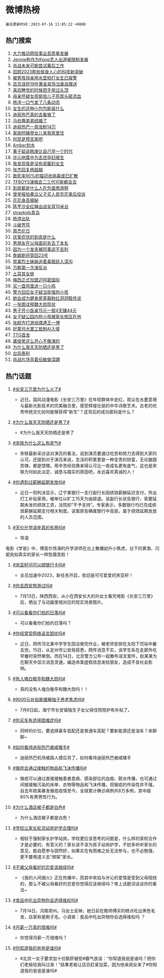 # 微博热榜

`最后更新时间：2023-07-16 11:05:22 +0800`

## 热门搜索

1. [大力推动网信事业高质量发展](https://m.weibo.cn/search?containerid=100103type%3D1%26t%3D10%26q%3D%23%E5%A4%A7%E5%8A%9B%E6%8E%A8%E5%8A%A8%E7%BD%91%E4%BF%A1%E4%BA%8B%E4%B8%9A%E9%AB%98%E8%B4%A8%E9%87%8F%E5%8F%91%E5%B1%95%23&stream_entry_id=51&isnewpage=1&extparam=seat%3D1%26stream_entry_id%3D51%26pos%3D0%26c_type%3D51%26dgr%3D0%26filter_type%3Drealtimehot%26cate%3D10103%26display_time%3D1689476720%26pre_seqid%3D1689476720965027160111&luicode=10000011&lfid=106003type%253D25%2526t%253D3%2526disable_hot%253D1%2526filter_type%253Drealtimehot)
1. [Jennie称作为Kpop艺人出道被限制发展](https://m.weibo.cn/search?containerid=100103type%3D1%26t%3D10%26q%3D%23Jennie%E7%A7%B0%E4%BD%9C%E4%B8%BAKpop%E8%89%BA%E4%BA%BA%E5%87%BA%E9%81%93%E8%A2%AB%E9%99%90%E5%88%B6%E5%8F%91%E5%B1%95%23&stream_entry_id=31&isnewpage=1&extparam=seat%3D1%26stream_entry_id%3D31%26flag%3D1%26c_type%3D31%26filter_type%3Drealtimehot%26cate%3D5001%26band_rank%3D1%26pos%3D0%26q%3D%2523Jennie%25E7%25A7%25B0%25E4%25BD%259C%25E4%25B8%25BAKpop%25E8%2589%25BA%25E4%25BA%25BA%25E5%2587%25BA%25E9%2581%2593%25E8%25A2%25AB%25E9%2599%2590%25E5%2588%25B6%25E5%258F%2591%25E5%25B1%2595%2523%26dgr%3D0%26realpos%3D1%26lcate%3D5001%26display_time%3D1689476720%26pre_seqid%3D1689476720965027160111&luicode=10000011&lfid=106003type%253D25%2526t%253D3%2526disable_hot%253D1%2526filter_type%253Drealtimehot)
1. [肖战未来可能尝试幕后工作](https://m.weibo.cn/search?containerid=100103type%3D1%26t%3D10%26q%3D%23%E8%82%96%E6%88%98%E6%9C%AA%E6%9D%A5%E5%8F%AF%E8%83%BD%E5%B0%9D%E8%AF%95%E5%B9%95%E5%90%8E%E5%B7%A5%E4%BD%9C%23&stream_entry_id=31&isnewpage=1&extparam=seat%3D1%26stream_entry_id%3D31%26flag%3D1%26c_type%3D31%26filter_type%3Drealtimehot%26cate%3D5001%26band_rank%3D2%26pos%3D1%26q%3D%2523%25E8%2582%2596%25E6%2588%2598%25E6%259C%25AA%25E6%259D%25A5%25E5%258F%25AF%25E8%2583%25BD%25E5%25B0%259D%25E8%25AF%2595%25E5%25B9%2595%25E5%2590%258E%25E5%25B7%25A5%25E4%25BD%259C%2523%26dgr%3D0%26realpos%3D2%26lcate%3D5001%26display_time%3D1689476720%26pre_seqid%3D1689476720965027160111&luicode=10000011&lfid=106003type%253D25%2526t%253D3%2526disable_hot%253D1%2526filter_type%253Drealtimehot)
1. [回顾2023那些振奋人心的科技新突破](https://m.weibo.cn/search?containerid=100103type%3D1%26t%3D10%26q%3D%23%E5%9B%9E%E9%A1%BE2023%E9%82%A3%E4%BA%9B%E6%8C%AF%E5%A5%8B%E4%BA%BA%E5%BF%83%E7%9A%84%E7%A7%91%E6%8A%80%E6%96%B0%E7%AA%81%E7%A0%B4%23&stream_entry_id=31&isnewpage=1&extparam=seat%3D1%26stream_entry_id%3D31%26flag%3D0%26c_type%3D31%26filter_type%3Drealtimehot%26cate%3D5001%26band_rank%3D3%26pos%3D2%26q%3D%2523%25E5%259B%259E%25E9%25A1%25BE2023%25E9%2582%25A3%25E4%25BA%259B%25E6%258C%25AF%25E5%25A5%258B%25E4%25BA%25BA%25E5%25BF%2583%25E7%259A%2584%25E7%25A7%2591%25E6%258A%2580%25E6%2596%25B0%25E7%25AA%2581%25E7%25A0%25B4%2523%26dgr%3D0%26realpos%3D3%26lcate%3D5001%26display_time%3D1689476720%26pre_seqid%3D1689476720965027160111&luicode=10000011&lfid=106003type%253D25%2526t%253D3%2526disable_hot%253D1%2526filter_type%253Drealtimehot)
1. [被男孩母亲用水壶拍打女生已报警](https://m.weibo.cn/search?containerid=100103type%3D1%26t%3D10%26q%3D%23%E8%A2%AB%E7%94%B7%E5%AD%A9%E6%AF%8D%E4%BA%B2%E7%94%A8%E6%B0%B4%E5%A3%B6%E6%8B%8D%E6%89%93%E5%A5%B3%E7%94%9F%E5%B7%B2%E6%8A%A5%E8%AD%A6%23&stream_entry_id=31&isnewpage=1&extparam=seat%3D1%26stream_entry_id%3D31%26flag%3D1%26c_type%3D31%26filter_type%3Drealtimehot%26cate%3D5001%26band_rank%3D4%26pos%3D3%26q%3D%2523%25E8%25A2%25AB%25E7%2594%25B7%25E5%25AD%25A9%25E6%25AF%258D%25E4%25BA%25B2%25E7%2594%25A8%25E6%25B0%25B4%25E5%25A3%25B6%25E6%258B%258D%25E6%2589%2593%25E5%25A5%25B3%25E7%2594%259F%25E5%25B7%25B2%25E6%258A%25A5%25E8%25AD%25A6%2523%26dgr%3D0%26realpos%3D4%26lcate%3D5001%26display_time%3D1689476720%26pre_seqid%3D1689476720965027160111&luicode=10000011&lfid=106003type%253D25%2526t%253D3%2526disable_hot%253D1%2526filter_type%253Drealtimehot)
1. [店员误将19件黄金耳饰当废品赠送](https://m.weibo.cn/search?containerid=100103type%3D1%26t%3D10%26q%3D%23%E5%BA%97%E5%91%98%E8%AF%AF%E5%B0%8619%E4%BB%B6%E9%BB%84%E9%87%91%E8%80%B3%E9%A5%B0%E5%BD%93%E5%BA%9F%E5%93%81%E8%B5%A0%E9%80%81%23&stream_entry_id=31&isnewpage=1&extparam=seat%3D1%26stream_entry_id%3D31%26flag%3D32768%26c_type%3D31%26filter_type%3Drealtimehot%26cate%3D5001%26band_rank%3D5%26pos%3D4%26q%3D%2523%25E5%25BA%2597%25E5%2591%2598%25E8%25AF%25AF%25E5%25B0%258619%25E4%25BB%25B6%25E9%25BB%2584%25E9%2587%2591%25E8%2580%25B3%25E9%25A5%25B0%25E5%25BD%2593%25E5%25BA%259F%25E5%2593%2581%25E8%25B5%25A0%25E9%2580%2581%2523%26dgr%3D0%26realpos%3D5%26lcate%3D5001%26display_time%3D1689476720%26pre_seqid%3D1689476720965027160111&luicode=10000011&lfid=106003type%253D25%2526t%253D3%2526disable_hot%253D1%2526filter_type%253Drealtimehot)
1. [喜欢睡觉的时候把手举过头顶](https://m.weibo.cn/search?containerid=100103type%3D1%26t%3D10%26q%3D%23%E5%96%9C%E6%AC%A2%E7%9D%A1%E8%A7%89%E7%9A%84%E6%97%B6%E5%80%99%E6%8A%8A%E6%89%8B%E4%B8%BE%E8%BF%87%E5%A4%B4%E9%A1%B6%23&stream_entry_id=31&isnewpage=1&extparam=seat%3D1%26stream_entry_id%3D31%26flag%3D2%26c_type%3D31%26filter_type%3Drealtimehot%26cate%3D5001%26band_rank%3D6%26pos%3D5%26q%3D%2523%25E5%2596%259C%25E6%25AC%25A2%25E7%259D%25A1%25E8%25A7%2589%25E7%259A%2584%25E6%2597%25B6%25E5%2580%2599%25E6%258A%258A%25E6%2589%258B%25E4%25B8%25BE%25E8%25BF%2587%25E5%25A4%25B4%25E9%25A1%25B6%2523%26dgr%3D0%26realpos%3D6%26lcate%3D5001%26display_time%3D1689476720%26pre_seqid%3D1689476720965027160111&luicode=10000011&lfid=106003type%253D25%2526t%253D3%2526disable_hot%253D1%2526filter_type%253Drealtimehot)
1. [母亲怀疑女孩偷拍儿子将其头砸流血](https://m.weibo.cn/search?containerid=100103type%3D1%26t%3D10%26q%3D%23%E6%AF%8D%E4%BA%B2%E6%80%80%E7%96%91%E5%A5%B3%E5%AD%A9%E5%81%B7%E6%8B%8D%E5%84%BF%E5%AD%90%E5%B0%86%E5%85%B6%E5%A4%B4%E7%A0%B8%E6%B5%81%E8%A1%80%23&stream_entry_id=31&isnewpage=1&extparam=seat%3D1%26stream_entry_id%3D31%26flag%3D1%26c_type%3D31%26filter_type%3Drealtimehot%26cate%3D5001%26band_rank%3D7%26pos%3D6%26q%3D%2523%25E6%25AF%258D%25E4%25BA%25B2%25E6%2580%2580%25E7%2596%2591%25E5%25A5%25B3%25E5%25AD%25A9%25E5%2581%25B7%25E6%258B%258D%25E5%2584%25BF%25E5%25AD%2590%25E5%25B0%2586%25E5%2585%25B6%25E5%25A4%25B4%25E7%25A0%25B8%25E6%25B5%2581%25E8%25A1%2580%2523%26dgr%3D0%26realpos%3D7%26lcate%3D5001%26display_time%3D1689476720%26pre_seqid%3D1689476720965027160111&luicode=10000011&lfid=106003type%253D25%2526t%253D3%2526disable_hot%253D1%2526filter_type%253Drealtimehot)
1. [杨洋一口气发了八条动态](https://m.weibo.cn/search?containerid=100103type%3D1%26t%3D10%26q%3D%23%E6%9D%A8%E6%B4%8B%E4%B8%80%E5%8F%A3%E6%B0%94%E5%8F%91%E4%BA%86%E5%85%AB%E6%9D%A1%E5%8A%A8%E6%80%81%23&stream_entry_id=31&isnewpage=1&extparam=seat%3D1%26stream_entry_id%3D31%26flag%3D0%26c_type%3D31%26filter_type%3Drealtimehot%26cate%3D5001%26band_rank%3D8%26pos%3D7%26q%3D%2523%25E6%259D%25A8%25E6%25B4%258B%25E4%25B8%2580%25E5%258F%25A3%25E6%25B0%2594%25E5%258F%2591%25E4%25BA%2586%25E5%2585%25AB%25E6%259D%25A1%25E5%258A%25A8%25E6%2580%2581%2523%26dgr%3D0%26realpos%3D8%26lcate%3D5001%26display_time%3D1689476720%26pre_seqid%3D1689476720965027160111&luicode=10000011&lfid=106003type%253D25%2526t%253D3%2526disable_hot%253D1%2526filter_type%253Drealtimehot)
1. [女生的这种小包包能装什么](https://m.weibo.cn/search?containerid=100103type%3D1%26t%3D10%26q%3D%23%E5%A5%B3%E7%94%9F%E7%9A%84%E8%BF%99%E7%A7%8D%E5%B0%8F%E5%8C%85%E5%8C%85%E8%83%BD%E8%A3%85%E4%BB%80%E4%B9%88%23&stream_entry_id=31&isnewpage=1&extparam=seat%3D1%26stream_entry_id%3D31%26flag%3D0%26c_type%3D31%26filter_type%3Drealtimehot%26cate%3D5001%26band_rank%3D9%26pos%3D8%26q%3D%2523%25E5%25A5%25B3%25E7%2594%259F%25E7%259A%2584%25E8%25BF%2599%25E7%25A7%258D%25E5%25B0%258F%25E5%258C%2585%25E5%258C%2585%25E8%2583%25BD%25E8%25A3%2585%25E4%25BB%2580%25E4%25B9%2588%2523%26dgr%3D0%26realpos%3D9%26lcate%3D5001%26display_time%3D1689476720%26pre_seqid%3D1689476720965027160111&luicode=10000011&lfid=106003type%253D25%2526t%253D3%2526disable_hot%253D1%2526filter_type%253Drealtimehot)
1. [迪丽热巴真的去看猴了](https://m.weibo.cn/search?containerid=100103type%3D1%26t%3D10%26q%3D%23%E8%BF%AA%E4%B8%BD%E7%83%AD%E5%B7%B4%E7%9C%9F%E7%9A%84%E5%8E%BB%E7%9C%8B%E7%8C%B4%E4%BA%86%23&stream_entry_id=31&isnewpage=1&extparam=seat%3D1%26stream_entry_id%3D31%26flag%3D1%26c_type%3D31%26filter_type%3Drealtimehot%26cate%3D5001%26band_rank%3D10%26pos%3D9%26q%3D%2523%25E8%25BF%25AA%25E4%25B8%25BD%25E7%2583%25AD%25E5%25B7%25B4%25E7%259C%259F%25E7%259A%2584%25E5%258E%25BB%25E7%259C%258B%25E7%258C%25B4%25E4%25BA%2586%2523%26dgr%3D0%26realpos%3D10%26lcate%3D5001%26display_time%3D1689476720%26pre_seqid%3D1689476720965027160111&luicode=10000011&lfid=106003type%253D25%2526t%253D3%2526disable_hot%253D1%2526filter_type%253Drealtimehot)
1. [马伯骞弟弟结婚了](https://m.weibo.cn/search?containerid=100103type%3D1%26t%3D10%26q%3D%23%E9%A9%AC%E4%BC%AF%E9%AA%9E%E5%BC%9F%E5%BC%9F%E7%BB%93%E5%A9%9A%E4%BA%86%23&stream_entry_id=31&isnewpage=1&extparam=seat%3D1%26stream_entry_id%3D31%26flag%3D2%26c_type%3D31%26filter_type%3Drealtimehot%26cate%3D5001%26band_rank%3D11%26pos%3D10%26q%3D%2523%25E9%25A9%25AC%25E4%25BC%25AF%25E9%25AA%259E%25E5%25BC%259F%25E5%25BC%259F%25E7%25BB%2593%25E5%25A9%259A%25E4%25BA%2586%2523%26dgr%3D0%26realpos%3D11%26lcate%3D5001%26display_time%3D1689476720%26pre_seqid%3D1689476720965027160111&luicode=10000011&lfid=106003type%253D25%2526t%253D3%2526disable_hot%253D1%2526filter_type%253Drealtimehot)
1. [迪丽热巴一周涨粉14万](https://m.weibo.cn/search?containerid=100103type%3D1%26t%3D10%26q%3D%23%E8%BF%AA%E4%B8%BD%E7%83%AD%E5%B7%B4%E4%B8%80%E5%91%A8%E6%B6%A8%E7%B2%8914%E4%B8%87%23&stream_entry_id=31&isnewpage=1&extparam=seat%3D1%26stream_entry_id%3D31%26flag%3D1%26c_type%3D31%26filter_type%3Drealtimehot%26cate%3D5001%26band_rank%3D12%26pos%3D11%26q%3D%2523%25E8%25BF%25AA%25E4%25B8%25BD%25E7%2583%25AD%25E5%25B7%25B4%25E4%25B8%2580%25E5%2591%25A8%25E6%25B6%25A8%25E7%25B2%258914%25E4%25B8%2587%2523%26dgr%3D0%26realpos%3D12%26lcate%3D5001%26display_time%3D1689476720%26pre_seqid%3D1689476720965027160111&luicode=10000011&lfid=106003type%253D25%2526t%253D3%2526disable_hot%253D1%2526filter_type%253Drealtimehot)
1. [家政阿姨带女儿来我家里住](https://m.weibo.cn/search?containerid=100103type%3D1%26t%3D10%26q%3D%23%E5%AE%B6%E6%94%BF%E9%98%BF%E5%A7%A8%E5%B8%A6%E5%A5%B3%E5%84%BF%E6%9D%A5%E6%88%91%E5%AE%B6%E9%87%8C%E4%BD%8F%23&stream_entry_id=31&isnewpage=1&extparam=seat%3D1%26stream_entry_id%3D31%26flag%3D1%26c_type%3D31%26filter_type%3Drealtimehot%26cate%3D5001%26band_rank%3D13%26pos%3D12%26q%3D%2523%25E5%25AE%25B6%25E6%2594%25BF%25E9%2598%25BF%25E5%25A7%25A8%25E5%25B8%25A6%25E5%25A5%25B3%25E5%2584%25BF%25E6%259D%25A5%25E6%2588%2591%25E5%25AE%25B6%25E9%2587%258C%25E4%25BD%258F%2523%26dgr%3D0%26realpos%3D13%26lcate%3D5001%26display_time%3D1689476720%26pre_seqid%3D1689476720965027160111&luicode=10000011&lfid=106003type%253D25%2526t%253D3%2526disable_hot%253D1%2526filter_type%253Drealtimehot)
1. [何炅是预言家吧](https://m.weibo.cn/search?containerid=100103type%3D1%26t%3D10%26q%3D%23%E4%BD%95%E7%82%85%E6%98%AF%E9%A2%84%E8%A8%80%E5%AE%B6%E5%90%A7%23&stream_entry_id=31&isnewpage=1&extparam=seat%3D1%26stream_entry_id%3D31%26flag%3D2%26c_type%3D31%26filter_type%3Drealtimehot%26cate%3D5001%26band_rank%3D14%26pos%3D13%26q%3D%2523%25E4%25BD%2595%25E7%2582%2585%25E6%2598%25AF%25E9%25A2%2584%25E8%25A8%2580%25E5%25AE%25B6%25E5%2590%25A7%2523%26dgr%3D0%26realpos%3D14%26lcate%3D5001%26display_time%3D1689476720%26pre_seqid%3D1689476720965027160111&luicode=10000011&lfid=106003type%253D25%2526t%253D3%2526disable_hot%253D1%2526filter_type%253Drealtimehot)
1. [Amber划水](https://m.weibo.cn/search?containerid=100103type%3D1%26t%3D10%26q%3D%23Amber%E5%88%92%E6%B0%B4%23&stream_entry_id=31&isnewpage=1&extparam=seat%3D1%26stream_entry_id%3D31%26flag%3D2%26c_type%3D31%26filter_type%3Drealtimehot%26cate%3D5001%26band_rank%3D15%26pos%3D14%26q%3D%2523Amber%25E5%2588%2592%25E6%25B0%25B4%2523%26dgr%3D0%26realpos%3D15%26lcate%3D5001%26display_time%3D1689476720%26pre_seqid%3D1689476720965027160111&luicode=10000011&lfid=106003type%253D25%2526t%253D3%2526disable_hot%253D1%2526filter_type%253Drealtimehot)
1. [黄子韬说韩庚比自己早一个时代](https://m.weibo.cn/search?containerid=100103type%3D1%26t%3D10%26q%3D%23%E9%BB%84%E5%AD%90%E9%9F%AC%E8%AF%B4%E9%9F%A9%E5%BA%9A%E6%AF%94%E8%87%AA%E5%B7%B1%E6%97%A9%E4%B8%80%E4%B8%AA%E6%97%B6%E4%BB%A3%23&stream_entry_id=31&isnewpage=1&extparam=seat%3D1%26stream_entry_id%3D31%26flag%3D1%26c_type%3D31%26filter_type%3Drealtimehot%26cate%3D5001%26band_rank%3D16%26pos%3D15%26q%3D%2523%25E9%25BB%2584%25E5%25AD%2590%25E9%259F%25AC%25E8%25AF%25B4%25E9%259F%25A9%25E5%25BA%259A%25E6%25AF%2594%25E8%2587%25AA%25E5%25B7%25B1%25E6%2597%25A9%25E4%25B8%2580%25E4%25B8%25AA%25E6%2597%25B6%25E4%25BB%25A3%2523%26dgr%3D0%26realpos%3D16%26lcate%3D5001%26display_time%3D1689476720%26pre_seqid%3D1689476720965027160111&luicode=10000011&lfid=106003type%253D25%2526t%253D3%2526disable_hot%253D1%2526filter_type%253Drealtimehot)
1. [许沁地震中为去世孕妇接生](https://m.weibo.cn/search?containerid=100103type%3D1%26t%3D10%26q%3D%23%E8%AE%B8%E6%B2%81%E5%9C%B0%E9%9C%87%E4%B8%AD%E4%B8%BA%E5%8E%BB%E4%B8%96%E5%AD%95%E5%A6%87%E6%8E%A5%E7%94%9F%23&stream_entry_id=31&isnewpage=1&extparam=seat%3D1%26stream_entry_id%3D31%26flag%3D1%26c_type%3D31%26filter_type%3Drealtimehot%26cate%3D5001%26band_rank%3D17%26pos%3D16%26q%3D%2523%25E8%25AE%25B8%25E6%25B2%2581%25E5%259C%25B0%25E9%259C%2587%25E4%25B8%25AD%25E4%25B8%25BA%25E5%258E%25BB%25E4%25B8%2596%25E5%25AD%2595%25E5%25A6%2587%25E6%258E%25A5%25E7%2594%259F%2523%26dgr%3D0%26realpos%3D17%26lcate%3D5001%26display_time%3D1689476720%26pre_seqid%3D1689476720965027160111&luicode=10000011&lfid=106003type%253D25%2526t%253D3%2526disable_hot%253D1%2526filter_type%253Drealtimehot)
1. [我发现我是没有闺蜜的女生](https://m.weibo.cn/search?containerid=100103type%3D1%26t%3D10%26q%3D%23%E6%88%91%E5%8F%91%E7%8E%B0%E6%88%91%E6%98%AF%E6%B2%A1%E6%9C%89%E9%97%BA%E8%9C%9C%E7%9A%84%E5%A5%B3%E7%94%9F%23&stream_entry_id=31&isnewpage=1&extparam=seat%3D1%26stream_entry_id%3D31%26flag%3D1%26c_type%3D31%26filter_type%3Drealtimehot%26cate%3D5001%26band_rank%3D18%26pos%3D17%26q%3D%2523%25E6%2588%2591%25E5%258F%2591%25E7%258E%25B0%25E6%2588%2591%25E6%2598%25AF%25E6%25B2%25A1%25E6%259C%2589%25E9%2597%25BA%25E8%259C%259C%25E7%259A%2584%25E5%25A5%25B3%25E7%2594%259F%2523%26dgr%3D0%26realpos%3D18%26lcate%3D5001%26display_time%3D1689476720%26pre_seqid%3D1689476720965027160111&luicode=10000011&lfid=106003type%253D25%2526t%253D3%2526disable_hot%253D1%2526filter_type%253Drealtimehot)
1. [张杰回复杨超越](https://m.weibo.cn/search?containerid=100103type%3D1%26t%3D10%26q%3D%23%E5%BC%A0%E6%9D%B0%E5%9B%9E%E5%A4%8D%E6%9D%A8%E8%B6%85%E8%B6%8A%23&stream_entry_id=31&isnewpage=1&extparam=seat%3D1%26stream_entry_id%3D31%26flag%3D2%26c_type%3D31%26filter_type%3Drealtimehot%26cate%3D5001%26band_rank%3D19%26pos%3D18%26q%3D%2523%25E5%25BC%25A0%25E6%259D%25B0%25E5%259B%259E%25E5%25A4%258D%25E6%259D%25A8%25E8%25B6%2585%25E8%25B6%258A%2523%26dgr%3D0%26realpos%3D19%26lcate%3D5001%26display_time%3D1689476720%26pre_seqid%3D1689476720965027160111&luicode=10000011&lfid=106003type%253D25%2526t%253D3%2526disable_hot%253D1%2526filter_type%253Drealtimehot)
1. [致死率90%的猫冠状病毒或已扩散](https://m.weibo.cn/search?containerid=100103type%3D1%26t%3D10%26q%3D%23%E8%87%B4%E6%AD%BB%E7%8E%8790%25%E7%9A%84%E7%8C%AB%E5%86%A0%E7%8A%B6%E7%97%85%E6%AF%92%E6%88%96%E5%B7%B2%E6%89%A9%E6%95%A3%23&stream_entry_id=31&isnewpage=1&extparam=seat%3D1%26stream_entry_id%3D31%26flag%3D0%26c_type%3D31%26filter_type%3Drealtimehot%26cate%3D5001%26band_rank%3D20%26pos%3D19%26q%3D%2523%25E8%2587%25B4%25E6%25AD%25BB%25E7%258E%258790%2525%25E7%259A%2584%25E7%258C%25AB%25E5%2586%25A0%25E7%258A%25B6%25E7%2597%2585%25E6%25AF%2592%25E6%2588%2596%25E5%25B7%25B2%25E6%2589%25A9%25E6%2595%25A3%2523%26dgr%3D0%26realpos%3D20%26lcate%3D5001%26display_time%3D1689476720%26pre_seqid%3D1689476720965027160111&luicode=10000011&lfid=106003type%253D25%2526t%253D3%2526disable_hot%253D1%2526filter_type%253Drealtimehot)
1. [TFBOYS演唱会二三代可能都会去](https://m.weibo.cn/search?containerid=100103type%3D1%26t%3D10%26q%3D%23TFBOYS%E6%BC%94%E5%94%B1%E4%BC%9A%E4%BA%8C%E4%B8%89%E4%BB%A3%E5%8F%AF%E8%83%BD%E9%83%BD%E4%BC%9A%E5%8E%BB%23&stream_entry_id=31&isnewpage=1&extparam=seat%3D1%26stream_entry_id%3D31%26flag%3D1%26c_type%3D31%26filter_type%3Drealtimehot%26cate%3D5001%26band_rank%3D21%26pos%3D20%26q%3D%2523TFBOYS%25E6%25BC%2594%25E5%2594%25B1%25E4%25BC%259A%25E4%25BA%258C%25E4%25B8%2589%25E4%25BB%25A3%25E5%258F%25AF%25E8%2583%25BD%25E9%2583%25BD%25E4%25BC%259A%25E5%258E%25BB%2523%26dgr%3D0%26realpos%3D21%26lcate%3D5001%26display_time%3D1689476720%26pre_seqid%3D1689476720965027160111&luicode=10000011&lfid=106003type%253D25%2526t%253D3%2526disable_hot%253D1%2526filter_type%253Drealtimehot)
1. [到底都是什么人在外面旅游啊](https://m.weibo.cn/search?containerid=100103type%3D1%26t%3D10%26q%3D%23%E5%88%B0%E5%BA%95%E9%83%BD%E6%98%AF%E4%BB%80%E4%B9%88%E4%BA%BA%E5%9C%A8%E5%A4%96%E9%9D%A2%E6%97%85%E6%B8%B8%E5%95%8A%23&stream_entry_id=31&isnewpage=1&extparam=seat%3D1%26stream_entry_id%3D31%26flag%3D0%26c_type%3D31%26filter_type%3Drealtimehot%26cate%3D5001%26band_rank%3D22%26pos%3D21%26q%3D%2523%25E5%2588%25B0%25E5%25BA%2595%25E9%2583%25BD%25E6%2598%25AF%25E4%25BB%2580%25E4%25B9%2588%25E4%25BA%25BA%25E5%259C%25A8%25E5%25A4%2596%25E9%259D%25A2%25E6%2597%2585%25E6%25B8%25B8%25E5%2595%258A%2523%26dgr%3D0%26realpos%3D22%26lcate%3D5001%26display_time%3D1689476720%26pre_seqid%3D1689476720965027160111&luicode=10000011&lfid=106003type%253D25%2526t%253D3%2526disable_hot%253D1%2526filter_type%253Drealtimehot)
1. [曾举报拍黄瓜父子买人民币花束后投诉](https://m.weibo.cn/search?containerid=100103type%3D1%26t%3D10%26q%3D%23%E6%9B%BE%E4%B8%BE%E6%8A%A5%E6%8B%8D%E9%BB%84%E7%93%9C%E7%88%B6%E5%AD%90%E4%B9%B0%E4%BA%BA%E6%B0%91%E5%B8%81%E8%8A%B1%E6%9D%9F%E5%90%8E%E6%8A%95%E8%AF%89%23&stream_entry_id=31&isnewpage=1&extparam=seat%3D1%26stream_entry_id%3D31%26flag%3D0%26c_type%3D31%26filter_type%3Drealtimehot%26cate%3D5001%26band_rank%3D23%26pos%3D22%26q%3D%2523%25E6%259B%25BE%25E4%25B8%25BE%25E6%258A%25A5%25E6%258B%258D%25E9%25BB%2584%25E7%2593%259C%25E7%2588%25B6%25E5%25AD%2590%25E4%25B9%25B0%25E4%25BA%25BA%25E6%25B0%2591%25E5%25B8%2581%25E8%258A%25B1%25E6%259D%259F%25E5%2590%258E%25E6%258A%2595%25E8%25AF%2589%2523%26dgr%3D0%26realpos%3D23%26lcate%3D5001%26display_time%3D1689476720%26pre_seqid%3D1689476720965027160111&luicode=10000011&lfid=106003type%253D25%2526t%253D3%2526disable_hot%253D1%2526filter_type%253Drealtimehot)
1. [花花身高揭秘](https://m.weibo.cn/search?containerid=100103type%3D1%26t%3D10%26q%3D%23%E8%8A%B1%E8%8A%B1%E8%BA%AB%E9%AB%98%E6%8F%AD%E7%A7%98%23&stream_entry_id=31&isnewpage=1&extparam=seat%3D1%26stream_entry_id%3D31%26flag%3D32768%26c_type%3D31%26filter_type%3Drealtimehot%26cate%3D5001%26band_rank%3D24%26pos%3D23%26q%3D%2523%25E8%258A%25B1%25E8%258A%25B1%25E8%25BA%25AB%25E9%25AB%2598%25E6%258F%25AD%25E7%25A7%2598%2523%26dgr%3D0%26realpos%3D24%26lcate%3D5001%26display_time%3D1689476720%26pre_seqid%3D1689476720965027160111&luicode=10000011&lfid=106003type%253D25%2526t%253D3%2526disable_hot%253D1%2526filter_type%253Drealtimehot)
1. [陈芋汐全红婵出战女双10米台](https://m.weibo.cn/search?containerid=100103type%3D1%26t%3D10%26q%3D%23%E9%99%88%E8%8A%8B%E6%B1%90%E5%85%A8%E7%BA%A2%E5%A9%B5%E5%87%BA%E6%88%98%E5%A5%B3%E5%8F%8C10%E7%B1%B3%E5%8F%B0%23&stream_entry_id=31&isnewpage=1&extparam=seat%3D1%26stream_entry_id%3D31%26flag%3D1%26c_type%3D31%26filter_type%3Drealtimehot%26cate%3D5001%26band_rank%3D25%26pos%3D24%26q%3D%2523%25E9%2599%2588%25E8%258A%258B%25E6%25B1%2590%25E5%2585%25A8%25E7%25BA%25A2%25E5%25A9%25B5%25E5%2587%25BA%25E6%2588%2598%25E5%25A5%25B3%25E5%258F%258C10%25E7%25B1%25B3%25E5%258F%25B0%2523%26dgr%3D0%26realpos%3D25%26lcate%3D5001%26display_time%3D1689476720%26pre_seqid%3D1689476720965027160111&luicode=10000011&lfid=106003type%253D25%2526t%253D3%2526disable_hot%253D1%2526filter_type%253Drealtimehot)
1. [straykids青岛](https://m.weibo.cn/search?containerid=100103type%3D1%26t%3D10%26q%3Dstraykids%E9%9D%92%E5%B2%9B&stream_entry_id=31&isnewpage=1&extparam=seat%3D1%26stream_entry_id%3D31%26flag%3D1%26c_type%3D31%26filter_type%3Drealtimehot%26cate%3D5001%26band_rank%3D26%26pos%3D25%26q%3Dstraykids%25E9%259D%2592%25E5%25B2%259B%26dgr%3D0%26realpos%3D26%26lcate%3D5001%26display_time%3D1689476720%26pre_seqid%3D1689476720965027160111&luicode=10000011&lfid=106003type%253D25%2526t%253D3%2526disable_hot%253D1%2526filter_type%253Drealtimehot)
1. [杨澄出轨](https://m.weibo.cn/search?containerid=100103type%3D1%26t%3D10%26q%3D%23%E6%9D%A8%E6%BE%84%E5%87%BA%E8%BD%A8%23&stream_entry_id=31&isnewpage=1&extparam=seat%3D1%26stream_entry_id%3D31%26flag%3D0%26c_type%3D31%26filter_type%3Drealtimehot%26cate%3D5001%26band_rank%3D27%26pos%3D26%26q%3D%2523%25E6%259D%25A8%25E6%25BE%2584%25E5%2587%25BA%25E8%25BD%25A8%2523%26dgr%3D0%26realpos%3D27%26lcate%3D5001%26display_time%3D1689476720%26pre_seqid%3D1689476720965027160111&luicode=10000011&lfid=106003type%253D25%2526t%253D3%2526disable_hot%253D1%2526filter_type%253Drealtimehot)
1. [斗破苍穹](https://m.weibo.cn/search?containerid=100103type%3D1%26t%3D10%26q%3D%E6%96%97%E7%A0%B4%E8%8B%8D%E7%A9%B9&stream_entry_id=31&isnewpage=1&extparam=seat%3D1%26stream_entry_id%3D31%26flag%3D1%26c_type%3D31%26filter_type%3Drealtimehot%26cate%3D5001%26band_rank%3D28%26pos%3D27%26q%3D%25E6%2596%2597%25E7%25A0%25B4%25E8%258B%258D%25E7%25A9%25B9%26dgr%3D0%26realpos%3D28%26lcate%3D5001%26display_time%3D1689476720%26pre_seqid%3D1689476720965027160111&luicode=10000011&lfid=106003type%253D25%2526t%253D3%2526disable_hot%253D1%2526filter_type%253Drealtimehot)
1. [周杰伦日](https://m.weibo.cn/search?containerid=100103type%3D1%26t%3D10%26q%3D%23%E5%91%A8%E6%9D%B0%E4%BC%A6%E6%97%A5%23&stream_entry_id=31&isnewpage=1&extparam=seat%3D1%26stream_entry_id%3D31%26flag%3D0%26c_type%3D31%26filter_type%3Drealtimehot%26cate%3D5001%26band_rank%3D29%26pos%3D28%26q%3D%2523%25E5%2591%25A8%25E6%259D%25B0%25E4%25BC%25A6%25E6%2597%25A5%2523%26dgr%3D0%26realpos%3D29%26lcate%3D5001%26display_time%3D1689476720%26pre_seqid%3D1689476720965027160111&luicode=10000011&lfid=106003type%253D25%2526t%253D3%2526disable_hot%253D1%2526filter_type%253Drealtimehot)
1. [厌童症厌的到底是什么](https://m.weibo.cn/search?containerid=100103type%3D1%26t%3D10%26q%3D%23%E5%8E%8C%E7%AB%A5%E7%97%87%E5%8E%8C%E7%9A%84%E5%88%B0%E5%BA%95%E6%98%AF%E4%BB%80%E4%B9%88%23&stream_entry_id=31&isnewpage=1&extparam=seat%3D1%26stream_entry_id%3D31%26flag%3D1%26c_type%3D31%26filter_type%3Drealtimehot%26cate%3D5001%26band_rank%3D30%26pos%3D29%26q%3D%2523%25E5%258E%258C%25E7%25AB%25A5%25E7%2597%2587%25E5%258E%258C%25E7%259A%2584%25E5%2588%25B0%25E5%25BA%2595%25E6%2598%25AF%25E4%25BB%2580%25E4%25B9%2588%2523%26dgr%3D0%26realpos%3D30%26lcate%3D5001%26display_time%3D1689476720%26pre_seqid%3D1689476720965027160111&luicode=10000011&lfid=106003type%253D25%2526t%253D3%2526disable_hot%253D1%2526filter_type%253Drealtimehot)
1. [男朋友在父母面前失去了本名](https://m.weibo.cn/search?containerid=100103type%3D1%26t%3D10%26q%3D%23%E7%94%B7%E6%9C%8B%E5%8F%8B%E5%9C%A8%E7%88%B6%E6%AF%8D%E9%9D%A2%E5%89%8D%E5%A4%B1%E5%8E%BB%E4%BA%86%E6%9C%AC%E5%90%8D%23&stream_entry_id=31&isnewpage=1&extparam=seat%3D1%26stream_entry_id%3D31%26flag%3D1%26c_type%3D31%26filter_type%3Drealtimehot%26cate%3D5001%26band_rank%3D31%26pos%3D30%26q%3D%2523%25E7%2594%25B7%25E6%259C%258B%25E5%258F%258B%25E5%259C%25A8%25E7%2588%25B6%25E6%25AF%258D%25E9%259D%25A2%25E5%2589%258D%25E5%25A4%25B1%25E5%258E%25BB%25E4%25BA%2586%25E6%259C%25AC%25E5%2590%258D%2523%26dgr%3D0%26realpos%3D31%26lcate%3D5001%26display_time%3D1689476720%26pre_seqid%3D1689476720965027160111&luicode=10000011&lfid=106003type%253D25%2526t%253D3%2526disable_hot%253D1%2526filter_type%253Drealtimehot)
1. [因为一个发夹被同事说不吉利](https://m.weibo.cn/search?containerid=100103type%3D1%26t%3D10%26q%3D%23%E5%9B%A0%E4%B8%BA%E4%B8%80%E4%B8%AA%E5%8F%91%E5%A4%B9%E8%A2%AB%E5%90%8C%E4%BA%8B%E8%AF%B4%E4%B8%8D%E5%90%89%E5%88%A9%23&stream_entry_id=31&isnewpage=1&extparam=seat%3D1%26stream_entry_id%3D31%26flag%3D1%26c_type%3D31%26filter_type%3Drealtimehot%26cate%3D5001%26band_rank%3D32%26pos%3D31%26q%3D%2523%25E5%259B%25A0%25E4%25B8%25BA%25E4%25B8%2580%25E4%25B8%25AA%25E5%258F%2591%25E5%25A4%25B9%25E8%25A2%25AB%25E5%2590%258C%25E4%25BA%258B%25E8%25AF%25B4%25E4%25B8%258D%25E5%2590%2589%25E5%2588%25A9%2523%26dgr%3D0%26realpos%3D32%26lcate%3D5001%26display_time%3D1689476720%26pre_seqid%3D1689476720965027160111&luicode=10000011&lfid=106003type%253D25%2526t%253D3%2526disable_hot%253D1%2526filter_type%253Drealtimehot)
1. [詹姆斯将穿回23号](https://m.weibo.cn/search?containerid=100103type%3D1%26t%3D10%26q%3D%23%E8%A9%B9%E5%A7%86%E6%96%AF%E5%B0%86%E7%A9%BF%E5%9B%9E23%E5%8F%B7%23&stream_entry_id=31&isnewpage=1&extparam=seat%3D1%26stream_entry_id%3D31%26flag%3D1%26c_type%3D31%26filter_type%3Drealtimehot%26cate%3D5001%26band_rank%3D33%26pos%3D32%26q%3D%2523%25E8%25A9%25B9%25E5%25A7%2586%25E6%2596%25AF%25E5%25B0%2586%25E7%25A9%25BF%25E5%259B%259E23%25E5%258F%25B7%2523%26dgr%3D0%26realpos%3D33%26lcate%3D5001%26display_time%3D1689476720%26pre_seqid%3D1689476720965027160111&luicode=10000011&lfid=106003type%253D25%2526t%253D3%2526disable_hot%253D1%2526filter_type%253Drealtimehot)
1. [禁毒烈士妹妹追着毒贩跃入深沟](https://m.weibo.cn/search?containerid=100103type%3D1%26t%3D10%26q%3D%23%E7%A6%81%E6%AF%92%E7%83%88%E5%A3%AB%E5%A6%B9%E5%A6%B9%E8%BF%BD%E7%9D%80%E6%AF%92%E8%B4%A9%E8%B7%83%E5%85%A5%E6%B7%B1%E6%B2%9F%23&stream_entry_id=31&isnewpage=1&extparam=seat%3D1%26stream_entry_id%3D31%26flag%3D32768%26c_type%3D31%26filter_type%3Drealtimehot%26cate%3D5001%26band_rank%3D34%26pos%3D33%26q%3D%2523%25E7%25A6%2581%25E6%25AF%2592%25E7%2583%2588%25E5%25A3%25AB%25E5%25A6%25B9%25E5%25A6%25B9%25E8%25BF%25BD%25E7%259D%2580%25E6%25AF%2592%25E8%25B4%25A9%25E8%25B7%2583%25E5%2585%25A5%25E6%25B7%25B1%25E6%25B2%259F%2523%26dgr%3D0%26realpos%3D34%26lcate%3D5001%26display_time%3D1689476720%26pre_seqid%3D1689476720965027160111&luicode=10000011&lfid=106003type%253D25%2526t%253D3%2526disable_hot%253D1%2526filter_type%253Drealtimehot)
1. [万鹏第一次演反派](https://m.weibo.cn/search?containerid=100103type%3D1%26t%3D10%26q%3D%23%E4%B8%87%E9%B9%8F%E7%AC%AC%E4%B8%80%E6%AC%A1%E6%BC%94%E5%8F%8D%E6%B4%BE%23&stream_entry_id=31&isnewpage=1&extparam=seat%3D1%26stream_entry_id%3D31%26flag%3D1%26c_type%3D31%26filter_type%3Drealtimehot%26cate%3D5001%26band_rank%3D35%26pos%3D34%26q%3D%2523%25E4%25B8%2587%25E9%25B9%258F%25E7%25AC%25AC%25E4%25B8%2580%25E6%25AC%25A1%25E6%25BC%2594%25E5%258F%258D%25E6%25B4%25BE%2523%26dgr%3D0%26realpos%3D35%26lcate%3D5001%26display_time%3D1689476720%26pre_seqid%3D1689476720965027160111&luicode=10000011&lfid=106003type%253D25%2526t%253D3%2526disable_hot%253D1%2526filter_type%253Drealtimehot)
1. [土耳其女排](https://m.weibo.cn/search?containerid=100103type%3D1%26t%3D10%26q%3D%E5%9C%9F%E8%80%B3%E5%85%B6%E5%A5%B3%E6%8E%92&stream_entry_id=31&isnewpage=1&extparam=seat%3D1%26stream_entry_id%3D31%26flag%3D1%26c_type%3D31%26filter_type%3Drealtimehot%26cate%3D5001%26band_rank%3D36%26pos%3D35%26q%3D%25E5%259C%259F%25E8%2580%25B3%25E5%2585%25B6%25E5%25A5%25B3%25E6%258E%2592%26dgr%3D0%26realpos%3D36%26lcate%3D5001%26display_time%3D1689476720%26pre_seqid%3D1689476720965027160111&luicode=10000011&lfid=106003type%253D25%2526t%253D3%2526disable_hot%253D1%2526filter_type%253Drealtimehot)
1. [梅西正式加盟迈阿密国际](https://m.weibo.cn/search?containerid=100103type%3D1%26t%3D10%26q%3D%23%E6%A2%85%E8%A5%BF%E6%AD%A3%E5%BC%8F%E5%8A%A0%E7%9B%9F%E8%BF%88%E9%98%BF%E5%AF%86%E5%9B%BD%E9%99%85%23&stream_entry_id=31&isnewpage=1&extparam=seat%3D1%26stream_entry_id%3D31%26flag%3D0%26c_type%3D31%26filter_type%3Drealtimehot%26cate%3D5001%26band_rank%3D37%26pos%3D36%26q%3D%2523%25E6%25A2%2585%25E8%25A5%25BF%25E6%25AD%25A3%25E5%25BC%258F%25E5%258A%25A0%25E7%259B%259F%25E8%25BF%2588%25E9%2598%25BF%25E5%25AF%2586%25E5%259B%25BD%25E9%2599%2585%2523%26dgr%3D0%26realpos%3D37%26lcate%3D5001%26display_time%3D1689476720%26pre_seqid%3D1689476720965027160111&luicode=10000011&lfid=106003type%253D25%2526t%253D3%2526disable_hot%253D1%2526filter_type%253Drealtimehot)
1. [买一盘鸡蛋送一只小鸡](https://m.weibo.cn/search?containerid=100103type%3D1%26t%3D10%26q%3D%23%E4%B9%B0%E4%B8%80%E7%9B%98%E9%B8%A1%E8%9B%8B%E9%80%81%E4%B8%80%E5%8F%AA%E5%B0%8F%E9%B8%A1%23&stream_entry_id=31&isnewpage=1&extparam=seat%3D1%26stream_entry_id%3D31%26flag%3D1%26c_type%3D31%26filter_type%3Drealtimehot%26cate%3D5001%26band_rank%3D38%26pos%3D37%26q%3D%2523%25E4%25B9%25B0%25E4%25B8%2580%25E7%259B%2598%25E9%25B8%25A1%25E8%259B%258B%25E9%2580%2581%25E4%25B8%2580%25E5%258F%25AA%25E5%25B0%258F%25E9%25B8%25A1%2523%26dgr%3D0%26realpos%3D38%26lcate%3D5001%26display_time%3D1689476720%26pre_seqid%3D1689476720965027160111&luicode=10000011&lfid=106003type%253D25%2526t%253D3%2526disable_hot%253D1%2526filter_type%253Drealtimehot)
1. [警方回应女子疑当街强抱小孩](https://m.weibo.cn/search?containerid=100103type%3D1%26t%3D10%26q%3D%23%E8%AD%A6%E6%96%B9%E5%9B%9E%E5%BA%94%E5%A5%B3%E5%AD%90%E7%96%91%E5%BD%93%E8%A1%97%E5%BC%BA%E6%8A%B1%E5%B0%8F%E5%AD%A9%23&stream_entry_id=31&isnewpage=1&extparam=seat%3D1%26stream_entry_id%3D31%26flag%3D1%26c_type%3D31%26filter_type%3Drealtimehot%26cate%3D5001%26band_rank%3D39%26pos%3D38%26q%3D%2523%25E8%25AD%25A6%25E6%2596%25B9%25E5%259B%259E%25E5%25BA%2594%25E5%25A5%25B3%25E5%25AD%2590%25E7%2596%2591%25E5%25BD%2593%25E8%25A1%2597%25E5%25BC%25BA%25E6%258A%25B1%25E5%25B0%258F%25E5%25AD%25A9%2523%26dgr%3D0%26realpos%3D39%26lcate%3D5001%26display_time%3D1689476720%26pre_seqid%3D1689476720965027160111&luicode=10000011&lfid=106003type%253D25%2526t%253D3%2526disable_hot%253D1%2526filter_type%253Drealtimehot)
1. [她会成为健身房草莓粉红洞洞鞋传说](https://m.weibo.cn/search?containerid=100103type%3D1%26t%3D10%26q%3D%E5%A5%B9%E4%BC%9A%E6%88%90%E4%B8%BA%E5%81%A5%E8%BA%AB%E6%88%BF%E8%8D%89%E8%8E%93%E7%B2%89%E7%BA%A2%E6%B4%9E%E6%B4%9E%E9%9E%8B%E4%BC%A0%E8%AF%B4&stream_entry_id=31&isnewpage=1&extparam=seat%3D1%26stream_entry_id%3D31%26flag%3D0%26c_type%3D31%26filter_type%3Drealtimehot%26cate%3D5001%26band_rank%3D40%26pos%3D39%26q%3D%25E5%25A5%25B9%25E4%25BC%259A%25E6%2588%2590%25E4%25B8%25BA%25E5%2581%25A5%25E8%25BA%25AB%25E6%2588%25BF%25E8%258D%2589%25E8%258E%2593%25E7%25B2%2589%25E7%25BA%25A2%25E6%25B4%259E%25E6%25B4%259E%25E9%259E%258B%25E4%25BC%25A0%25E8%25AF%25B4%26dgr%3D0%26realpos%3D40%26lcate%3D5001%26display_time%3D1689476720%26pre_seqid%3D1689476720965027160111&luicode=10000011&lfid=106003type%253D25%2526t%253D3%2526disable_hot%253D1%2526filter_type%253Drealtimehot)
1. [一张图诠释魏大勋现状](https://m.weibo.cn/search?containerid=100103type%3D1%26t%3D10%26q%3D%23%E4%B8%80%E5%BC%A0%E5%9B%BE%E8%AF%A0%E9%87%8A%E9%AD%8F%E5%A4%A7%E5%8B%8B%E7%8E%B0%E7%8A%B6%23&stream_entry_id=31&isnewpage=1&extparam=seat%3D1%26stream_entry_id%3D31%26flag%3D1%26c_type%3D31%26filter_type%3Drealtimehot%26cate%3D5001%26band_rank%3D41%26pos%3D40%26q%3D%2523%25E4%25B8%2580%25E5%25BC%25A0%25E5%259B%25BE%25E8%25AF%25A0%25E9%2587%258A%25E9%25AD%258F%25E5%25A4%25A7%25E5%258B%258B%25E7%258E%25B0%25E7%258A%25B6%2523%26dgr%3D0%26realpos%3D41%26lcate%3D5001%26display_time%3D1689476720%26pre_seqid%3D1689476720965027160111&luicode=10000011&lfid=106003type%253D25%2526t%253D3%2526disable_hot%253D1%2526filter_type%253Drealtimehot)
1. [男子开小饭桌15元一顿4天赚44元](https://m.weibo.cn/search?containerid=100103type%3D1%26t%3D10%26q%3D%23%E7%94%B7%E5%AD%90%E5%BC%80%E5%B0%8F%E9%A5%AD%E6%A1%8C15%E5%85%83%E4%B8%80%E9%A1%BF4%E5%A4%A9%E8%B5%9A44%E5%85%83%23&stream_entry_id=31&isnewpage=1&extparam=seat%3D1%26stream_entry_id%3D31%26flag%3D1%26c_type%3D31%26filter_type%3Drealtimehot%26cate%3D5001%26band_rank%3D42%26pos%3D41%26q%3D%2523%25E7%2594%25B7%25E5%25AD%2590%25E5%25BC%2580%25E5%25B0%258F%25E9%25A5%25AD%25E6%25A1%258C15%25E5%2585%2583%25E4%25B8%2580%25E9%25A1%25BF4%25E5%25A4%25A9%25E8%25B5%259A44%25E5%2585%2583%2523%26dgr%3D0%26realpos%3D42%26lcate%3D5001%26display_time%3D1689476720%26pre_seqid%3D1689476720965027160111&luicode=10000011&lfid=106003type%253D25%2526t%253D3%2526disable_hot%253D1%2526filter_type%253Drealtimehot)
1. [女子疑公园内抢小孩被家长按压在地](https://m.weibo.cn/search?containerid=100103type%3D1%26t%3D10%26q%3D%23%E5%A5%B3%E5%AD%90%E7%96%91%E5%85%AC%E5%9B%AD%E5%86%85%E6%8A%A2%E5%B0%8F%E5%AD%A9%E8%A2%AB%E5%AE%B6%E9%95%BF%E6%8C%89%E5%8E%8B%E5%9C%A8%E5%9C%B0%23&stream_entry_id=31&isnewpage=1&extparam=seat%3D1%26stream_entry_id%3D31%26flag%3D1%26c_type%3D31%26filter_type%3Drealtimehot%26cate%3D5001%26band_rank%3D43%26pos%3D42%26q%3D%2523%25E5%25A5%25B3%25E5%25AD%2590%25E7%2596%2591%25E5%2585%25AC%25E5%259B%25AD%25E5%2586%2585%25E6%258A%25A2%25E5%25B0%258F%25E5%25AD%25A9%25E8%25A2%25AB%25E5%25AE%25B6%25E9%2595%25BF%25E6%258C%2589%25E5%258E%258B%25E5%259C%25A8%25E5%259C%25B0%2523%26dgr%3D0%26realpos%3D43%26lcate%3D5001%26display_time%3D1689476720%26pre_seqid%3D1689476720965027160111&luicode=10000011&lfid=106003type%253D25%2526t%253D3%2526disable_hot%253D1%2526filter_type%253Drealtimehot)
1. [张颜齐打游戏偶遇王一博](https://m.weibo.cn/search?containerid=100103type%3D1%26t%3D10%26q%3D%23%E5%BC%A0%E9%A2%9C%E9%BD%90%E6%89%93%E6%B8%B8%E6%88%8F%E5%81%B6%E9%81%87%E7%8E%8B%E4%B8%80%E5%8D%9A%23&stream_entry_id=31&isnewpage=1&extparam=seat%3D1%26stream_entry_id%3D31%26flag%3D0%26c_type%3D31%26filter_type%3Drealtimehot%26cate%3D5001%26band_rank%3D44%26pos%3D43%26q%3D%2523%25E5%25BC%25A0%25E9%25A2%259C%25E9%25BD%2590%25E6%2589%2593%25E6%25B8%25B8%25E6%2588%258F%25E5%2581%25B6%25E9%2581%2587%25E7%258E%258B%25E4%25B8%2580%25E5%258D%259A%2523%26dgr%3D0%26realpos%3D44%26lcate%3D5001%26display_time%3D1689476720%26pre_seqid%3D1689476720965027160111&luicode=10000011&lfid=106003type%253D25%2526t%253D3%2526disable_hot%253D1%2526filter_type%253Drealtimehot)
1. [好莱坞大罢工抵制AI入侵](https://m.weibo.cn/search?containerid=100103type%3D1%26t%3D10%26q%3D%23%E5%A5%BD%E8%8E%B1%E5%9D%9E%E5%A4%A7%E7%BD%A2%E5%B7%A5%E6%8A%B5%E5%88%B6AI%E5%85%A5%E4%BE%B5%23&stream_entry_id=31&isnewpage=1&extparam=seat%3D1%26stream_entry_id%3D31%26flag%3D0%26c_type%3D31%26filter_type%3Drealtimehot%26cate%3D5001%26band_rank%3D45%26pos%3D44%26q%3D%2523%25E5%25A5%25BD%25E8%258E%25B1%25E5%259D%259E%25E5%25A4%25A7%25E7%25BD%25A2%25E5%25B7%25A5%25E6%258A%25B5%25E5%2588%25B6AI%25E5%2585%25A5%25E4%25BE%25B5%2523%26dgr%3D0%26realpos%3D45%26lcate%3D5001%26display_time%3D1689476720%26pre_seqid%3D1689476720965027160111&luicode=10000011&lfid=106003type%253D25%2526t%253D3%2526disable_hot%253D1%2526filter_type%253Drealtimehot)
1. [TTG首发](https://m.weibo.cn/search?containerid=100103type%3D1%26t%3D10%26q%3DTTG%E9%A6%96%E5%8F%91&stream_entry_id=31&isnewpage=1&extparam=seat%3D1%26stream_entry_id%3D31%26flag%3D1%26c_type%3D31%26filter_type%3Drealtimehot%26cate%3D5001%26band_rank%3D46%26pos%3D45%26q%3DTTG%25E9%25A6%2596%25E5%258F%2591%26dgr%3D0%26realpos%3D46%26lcate%3D5001%26display_time%3D1689476720%26pre_seqid%3D1689476720965027160111&luicode=10000011&lfid=106003type%253D25%2526t%253D3%2526disable_hot%253D1%2526filter_type%253Drealtimehot)
1. [龚俊笑这么开心不像演的](https://m.weibo.cn/search?containerid=100103type%3D1%26t%3D10%26q%3D%23%E9%BE%9A%E4%BF%8A%E7%AC%91%E8%BF%99%E4%B9%88%E5%BC%80%E5%BF%83%E4%B8%8D%E5%83%8F%E6%BC%94%E7%9A%84%23&stream_entry_id=31&isnewpage=1&extparam=seat%3D1%26stream_entry_id%3D31%26flag%3D1%26c_type%3D31%26filter_type%3Drealtimehot%26cate%3D5001%26band_rank%3D47%26pos%3D46%26q%3D%2523%25E9%25BE%259A%25E4%25BF%258A%25E7%25AC%2591%25E8%25BF%2599%25E4%25B9%2588%25E5%25BC%2580%25E5%25BF%2583%25E4%25B8%258D%25E5%2583%258F%25E6%25BC%2594%25E7%259A%2584%2523%26dgr%3D0%26realpos%3D47%26lcate%3D5001%26display_time%3D1689476720%26pre_seqid%3D1689476720965027160111&luicode=10000011&lfid=106003type%253D25%2526t%253D3%2526disable_hot%253D1%2526filter_type%253Drealtimehot)
1. [为什么我天天防晒还是黑了](https://m.weibo.cn/search?containerid=100103type%3D1%26t%3D10%26q%3D%23%E4%B8%BA%E4%BB%80%E4%B9%88%E6%88%91%E5%A4%A9%E5%A4%A9%E9%98%B2%E6%99%92%E8%BF%98%E6%98%AF%E9%BB%91%E4%BA%86%23&stream_entry_id=31&isnewpage=1&extparam=seat%3D1%26stream_entry_id%3D31%26flag%3D1%26c_type%3D31%26filter_type%3Drealtimehot%26cate%3D5001%26band_rank%3D48%26pos%3D47%26q%3D%2523%25E4%25B8%25BA%25E4%25BB%2580%25E4%25B9%2588%25E6%2588%2591%25E5%25A4%25A9%25E5%25A4%25A9%25E9%2598%25B2%25E6%2599%2592%25E8%25BF%2598%25E6%2598%25AF%25E9%25BB%2591%25E4%25BA%2586%2523%26dgr%3D0%26realpos%3D48%26lcate%3D5001%26display_time%3D1689476720%26pre_seqid%3D1689476720965027160111&luicode=10000011&lfid=106003type%253D25%2526t%253D3%2526disable_hot%253D1%2526filter_type%253Drealtimehot)
1. [台风泰利](https://m.weibo.cn/search?containerid=100103type%3D1%26t%3D10%26q%3D%E5%8F%B0%E9%A3%8E%E6%B3%B0%E5%88%A9&stream_entry_id=31&isnewpage=1&extparam=seat%3D1%26stream_entry_id%3D31%26flag%3D0%26c_type%3D31%26filter_type%3Drealtimehot%26cate%3D5001%26band_rank%3D49%26pos%3D48%26q%3D%25E5%258F%25B0%25E9%25A3%258E%25E6%25B3%25B0%25E5%2588%25A9%26dgr%3D0%26realpos%3D49%26lcate%3D5001%26display_time%3D1689476720%26pre_seqid%3D1689476720965027160111&luicode=10000011&lfid=106003type%253D25%2526t%253D3%2526disable_hot%253D1%2526filter_type%253Drealtimehot)
1. [肖战片场背着任敏做深蹲](https://m.weibo.cn/search?containerid=100103type%3D1%26t%3D10%26q%3D%23%E8%82%96%E6%88%98%E7%89%87%E5%9C%BA%E8%83%8C%E7%9D%80%E4%BB%BB%E6%95%8F%E5%81%9A%E6%B7%B1%E8%B9%B2%23&stream_entry_id=31&isnewpage=1&extparam=seat%3D1%26stream_entry_id%3D31%26flag%3D0%26c_type%3D31%26filter_type%3Drealtimehot%26cate%3D5001%26band_rank%3D50%26pos%3D49%26q%3D%2523%25E8%2582%2596%25E6%2588%2598%25E7%2589%2587%25E5%259C%25BA%25E8%2583%258C%25E7%259D%2580%25E4%25BB%25BB%25E6%2595%258F%25E5%2581%259A%25E6%25B7%25B1%25E8%25B9%25B2%2523%26dgr%3D0%26realpos%3D50%26lcate%3D5001%26display_time%3D1689476720%26pre_seqid%3D1689476720965027160111&luicode=10000011&lfid=106003type%253D25%2526t%253D3%2526disable_hot%253D1%2526filter_type%253Drealtimehot)

## 热门话题

1. [#长安三万里为什么火了#](https://m.weibo.cn/search?containerid=231522type%3D1%26t%3D10%26q%3D%23%E9%95%BF%E5%AE%89%E4%B8%89%E4%B8%87%E9%87%8C%E4%B8%BA%E4%BB%80%E4%B9%88%E7%81%AB%E4%BA%86%23&stream_entry_id=128&isnewpage=1&extparam=seat%3D1%26pos%3D1-0-0%26c_type%3D128%26dgr%3D0%26lcate%3D5004%26unitid%3D1689314342457%26cate%3D5004%26display_time%3D1689476722%26pre_seqid%3D16894767222900179357&luicode=10000011&lfid=231648_-_4)
    - 近日，国风动漫电影《长安三万里》在年轻群体中走红，观众在水墨意境与最新光影技术的完美融合里，感受辉煌壮丽的中华诗歌艺术。古老的优秀传统文化如何能够获得“新生”？这背后的成功密码是什么？

1. [#为什么我天天防晒还是黑了#](https://m.weibo.cn/search?containerid=231522type%3D1%26t%3D10%26q%3D%23%E4%B8%BA%E4%BB%80%E4%B9%88%E6%88%91%E5%A4%A9%E5%A4%A9%E9%98%B2%E6%99%92%E8%BF%98%E6%98%AF%E9%BB%91%E4%BA%86%23&stream_entry_id=128&isnewpage=1&extparam=seat%3D1%26pos%3D1-0-1%26c_type%3D128%26dgr%3D0%26lcate%3D5004%26unitid%3D1689471139854%26cate%3D5004%26display_time%3D1689476722%26pre_seqid%3D16894767222900179357&luicode=10000011&lfid=231648_-_4)
    - #为什么我天天防晒还是黑了

1. [#宋轶为什么这么有底气#](https://m.weibo.cn/search?containerid=231522type%3D1%26t%3D10%26q%3D%23%E5%AE%8B%E8%BD%B6%E4%B8%BA%E4%BB%80%E4%B9%88%E8%BF%99%E4%B9%88%E6%9C%89%E5%BA%95%E6%B0%94%23&stream_entry_id=128&isnewpage=1&extparam=seat%3D1%26pos%3D1-0-2%26c_type%3D128%26dgr%3D0%26lcate%3D5004%26unitid%3D1689415396628%26cate%3D5004%26display_time%3D1689476722%26pre_seqid%3D16894767222900179357&luicode=10000011&lfid=231648_-_4)
    - 宋轶最新采访谈对演员的看法，说到演员要通过吃苦和努力去得到大家的认可。还提到对于演员来说，生活的积累更是一种宝贵的财富，无论酸甜苦辣，都是馈赠。用辛苦经验换来得认可比一夜成名更有底气，这也是宋轶为何如此淡定、诚恳与踏实的原因吧，永远喜欢真诚的人！

1. [#你遇到过薪酬延期发放吗#](https://m.weibo.cn/search?containerid=231522type%3D1%26t%3D10%26q%3D%23%E4%BD%A0%E9%81%87%E5%88%B0%E8%BF%87%E8%96%AA%E9%85%AC%E5%BB%B6%E6%9C%9F%E5%8F%91%E6%94%BE%E5%90%97%23&stream_entry_id=128&isnewpage=1&extparam=seat%3D1%26pos%3D1-0-3%26c_type%3D128%26dgr%3D0%26lcate%3D5004%26unitid%3D1689463335164%26cate%3D5004%26display_time%3D1689476722%26pre_seqid%3D16894767222900179357&luicode=10000011&lfid=231648_-_4)
    - 近日一则判决显示，辽宁某银行一支行副行长因绩效薪酬延迟支付，外出打工补贴家用，被单位以旷工15天为由辞退。该副行长状告银行，索要延期未发的绩效工资，法院却“不予支持”。专家表示，多数银行均已完成绩效薪酬延期支付相关制度。该案原告确属银行中高层，属于绩效延期发放的人员范围。

1. [#天价升学讲座真的有用吗#](https://m.weibo.cn/search?containerid=231522type%3D1%26t%3D10%26q%3D%23%E5%A4%A9%E4%BB%B7%E5%8D%87%E5%AD%A6%E8%AE%B2%E5%BA%A7%E7%9C%9F%E7%9A%84%E6%9C%89%E7%94%A8%E5%90%97%23&stream_entry_id=128&isnewpage=1&extparam=seat%3D1%26pos%3D1-0-4%26c_type%3D128%26dgr%3D0%26lcate%3D5004%26unitid%3D1689471136619%26cate%3D5004%26display_time%3D1689476722%26pre_seqid%3D16894767222900179357&luicode=10000011&lfid=231648_-_4)
    - 导语

电影《学爸》中，傅首尔饰演的升学讲师在台上散播幼升小焦虑，台下的黄渤、闫妮宛如真实的家长一样愁眉苦脸！

1. [#宋亚轩问可以绑银行卡吗#](https://m.weibo.cn/search?containerid=231522type%3D1%26t%3D10%26q%3D%23%E5%AE%8B%E4%BA%9A%E8%BD%A9%E9%97%AE%E5%8F%AF%E4%BB%A5%E7%BB%91%E9%93%B6%E8%A1%8C%E5%8D%A1%E5%90%97%23&stream_entry_id=128&isnewpage=1&extparam=seat%3D1%26pos%3D1-0-5%26c_type%3D128%26dgr%3D0%26lcate%3D5004%26unitid%3D1689416600464%26cate%3D5004%26display_time%3D1689476722%26pre_seqid%3D16894767222900179357&luicode=10000011&lfid=231648_-_4)
    - 全员加速中2023，新任务开启，依旧是可可爱爱的宋亚轩！

1. [#你去西安旅游过吗#](https://m.weibo.cn/search?containerid=231522type%3D1%26t%3D10%26q%3D%23%E4%BD%A0%E5%8E%BB%E8%A5%BF%E5%AE%89%E6%97%85%E6%B8%B8%E8%BF%87%E5%90%97%23&stream_entry_id=128&isnewpage=1&extparam=seat%3D1%26pos%3D1-0-6%26c_type%3D128%26dgr%3D0%26lcate%3D5004%26unitid%3D1689465140461%26cate%3D5004%26display_time%3D1689476722%26pre_seqid%3D16894767222900179357&luicode=10000011&lfid=231648_-_4)
    - 7月13日，陕西西安。从小在西安长大的孙女士看完电影《长安三万里》后，晒出了与动画里相对应的现实场景图片。

1. [#可以看看你们拍的日落吗#](https://m.weibo.cn/search?containerid=231522type%3D1%26t%3D10%26q%3D%23%E5%8F%AF%E4%BB%A5%E7%9C%8B%E7%9C%8B%E4%BD%A0%E4%BB%AC%E6%8B%8D%E7%9A%84%E6%97%A5%E8%90%BD%E5%90%97%23&stream_entry_id=128&isnewpage=1&extparam=seat%3D1%26pos%3D1-0-7%26c_type%3D128%26dgr%3D0%26lcate%3D5004%26unitid%3D1689470549995%26cate%3D5004%26display_time%3D1689476722%26pre_seqid%3D16894767222900179357&luicode=10000011&lfid=231648_-_4)
    - 可以看看你们拍的日落吗？

1. [#你经常受网络谣言困扰吗#](https://m.weibo.cn/search?containerid=231522type%3D1%26t%3D10%26q%3D%23%E4%BD%A0%E7%BB%8F%E5%B8%B8%E5%8F%97%E7%BD%91%E7%BB%9C%E8%B0%A3%E8%A8%80%E5%9B%B0%E6%89%B0%E5%90%97%23&stream_entry_id=128&isnewpage=1&extparam=seat%3D1%26pos%3D1-0-8%26c_type%3D128%26dgr%3D0%26lcate%3D5004%26unitid%3D1689429838224%26cate%3D5004%26display_time%3D1689476722%26pre_seqid%3D16894767222900179357&luicode=10000011&lfid=231648_-_4)
    - 近日，网传河北某中学学生因没做完作业，被老师安排在太阳下罚站中暑去世。15日，从定州市公安局获悉，网传消息不实，该学生系在走廊外吃早餐时突然晕倒。而在14日，北京警方公布一起散布谣言案件，赵某某为在聊天中显示消息灵通，编造命案虚假信息发给朋友，造成不良社会影响。

1. [#有人嗑白敬亭和魏大勋吗#](https://m.weibo.cn/search?containerid=231522type%3D1%26t%3D10%26q%3D%23%E6%9C%89%E4%BA%BA%E5%97%91%E7%99%BD%E6%95%AC%E4%BA%AD%E5%92%8C%E9%AD%8F%E5%A4%A7%E5%8B%8B%E5%90%97%23&stream_entry_id=128&isnewpage=1&extparam=seat%3D1%26pos%3D1-0-9%26c_type%3D128%26dgr%3D0%26lcate%3D5004%26unitid%3D1689405812097%26cate%3D5004%26display_time%3D1689476722%26pre_seqid%3D16894767222900179357&luicode=10000011&lfid=231648_-_4)
    - 真的没有人嗑白敬亭和魏大勋吗！！

1. [#9000元补贴能缓解独子养老焦虑吗#](https://m.weibo.cn/search?containerid=231522type%3D1%26t%3D10%26q%3D%239000%E5%85%83%E8%A1%A5%E8%B4%B4%E8%83%BD%E7%BC%93%E8%A7%A3%E7%8B%AC%E5%AD%90%E5%85%BB%E8%80%81%E7%84%A6%E8%99%91%E5%90%97%23&stream_entry_id=128&isnewpage=1&extparam=seat%3D1%26pos%3D1-0-10%26c_type%3D128%26dgr%3D0%26lcate%3D5004%26unitid%3D1689346173065%26cate%3D5004%26display_time%3D1689476722%26pre_seqid%3D16894767222900179357&luicode=10000011&lfid=231648_-_4)
    - 7月6日起，海宁市长安镇独生子女父母住院陪护有补贴了。

1. [#你买车有选择困难症吗#](https://m.weibo.cn/search?containerid=231522type%3D1%26t%3D10%26q%3D%23%E4%BD%A0%E4%B9%B0%E8%BD%A6%E6%9C%89%E9%80%89%E6%8B%A9%E5%9B%B0%E9%9A%BE%E7%97%87%E5%90%97%23&stream_entry_id=128&isnewpage=1&extparam=seat%3D1%26pos%3D1-0-11%26c_type%3D128%26dgr%3D0%26lcate%3D5004%26unitid%3D1689309241259%26cate%3D5004%26display_time%3D1689476722%26pre_seqid%3D16894767222900179357&luicode=10000011&lfid=231648_-_4)
    - 同样的价位，要选择豪车低配还是普通车高配？要新能源还是油车？来聊聊~

1. [#如何看待迪丽热巴被咸猪手#](https://m.weibo.cn/search?containerid=231522type%3D1%26t%3D10%26q%3D%23%E5%A6%82%E4%BD%95%E7%9C%8B%E5%BE%85%E8%BF%AA%E4%B8%BD%E7%83%AD%E5%B7%B4%E8%A2%AB%E5%92%B8%E7%8C%AA%E6%89%8B%23&stream_entry_id=128&isnewpage=1&extparam=seat%3D1%26pos%3D1-0-12%26c_type%3D128%26dgr%3D0%26lcate%3D5004%26unitid%3D1689387214799%26cate%3D5004%26display_time%3D1689476722%26pre_seqid%3D16894767222900179357&luicode=10000011&lfid=231648_-_4)
    - 迪丽热巴机场被路人摸后背了，如何看待迪丽热巴被咸猪手

1. [#猴痘会通过接触的物品和飞沫传播吗#](https://m.weibo.cn/search?containerid=231522type%3D1%26t%3D10%26q%3D%23%E7%8C%B4%E7%97%98%E4%BC%9A%E9%80%9A%E8%BF%87%E6%8E%A5%E8%A7%A6%E7%9A%84%E7%89%A9%E5%93%81%E5%92%8C%E9%A3%9E%E6%B2%AB%E4%BC%A0%E6%92%AD%E5%90%97%23&stream_entry_id=128&isnewpage=1&extparam=seat%3D1%26pos%3D1-0-13%26c_type%3D128%26dgr%3D0%26lcate%3D5004%26unitid%3D1689360169305%26cate%3D5004%26display_time%3D1689476722%26pre_seqid%3D16894767222900179357&luicode=10000011&lfid=231648_-_4)
    - 猴痘可以通过直接接触患者患病、感染部位的血痂、脓水传播，也可通过间接接触污染的床单、衣物等物品和飞沫传播，但猴痘的传染性并不强，自去年欧美暴发猴痘疫情至今，全球累计确诊病例共8万多例，其中超80%有男男性行为。

1. [#为什么酒店被子都是白色#](https://m.weibo.cn/search?containerid=231522type%3D1%26t%3D10%26q%3D%23%E4%B8%BA%E4%BB%80%E4%B9%88%E9%85%92%E5%BA%97%E8%A2%AB%E5%AD%90%E9%83%BD%E6%98%AF%E7%99%BD%E8%89%B2%23&stream_entry_id=128&isnewpage=1&extparam=seat%3D1%26pos%3D1-0-14%26c_type%3D128%26dgr%3D0%26lcate%3D5004%26unitid%3D1689463946021%26cate%3D5004%26display_time%3D1689476722%26pre_seqid%3D16894767222900179357&luicode=10000011&lfid=231648_-_4)
    - 为什么酒店被子都是白色！

1. [#学校让家长轮流站岗护学合理吗#](https://m.weibo.cn/search?containerid=231522type%3D1%26t%3D10%26q%3D%23%E5%AD%A6%E6%A0%A1%E8%AE%A9%E5%AE%B6%E9%95%BF%E8%BD%AE%E6%B5%81%E7%AB%99%E5%B2%97%E6%8A%A4%E5%AD%A6%E5%90%88%E7%90%86%E5%90%97%23&stream_entry_id=128&isnewpage=1&extparam=seat%3D1%26pos%3D1-0-15%26c_type%3D128%26dgr%3D0%26lcate%3D5004%26unitid%3D1689435263083%26cate%3D5004%26display_time%3D1689476722%26pre_seqid%3D16894767222900179357&luicode=10000011&lfid=231648_-_4)
    - 相较于强制家长护学站岗，学校更应该思考的问题是，什么样的家校合作才是必要的、有意义的？家长该不该为孩子站岗护学，不妨多听听家长的意见，能自愿参与固然好，如果实在有困难之处无法参与，也不必勉强，更不要用道义去“绑架”家长。

1. [#不被父母看好的恋爱该继续吗#](https://m.weibo.cn/search?containerid=231522type%3D1%26t%3D10%26q%3D%23%E4%B8%8D%E8%A2%AB%E7%88%B6%E6%AF%8D%E7%9C%8B%E5%A5%BD%E7%9A%84%E6%81%8B%E7%88%B1%E8%AF%A5%E7%BB%A7%E7%BB%AD%E5%90%97%23&stream_entry_id=128&isnewpage=1&extparam=seat%3D1%26pos%3D1-0-16%26c_type%3D128%26dgr%3D0%26lcate%3D5004%26unitid%3D1689429831078%26cate%3D5004%26display_time%3D1689476722%26pre_seqid%3D16894767222900179357&luicode=10000011&lfid=231648_-_4)
    - 《我的人间烟火》正在热播中，而其中宋焰与许沁的爱情是受到父母阻挠的，那么不被父母看好的恋爱你觉得应该继续吗？带上话题词谈谈你的看法~

1. [#食品中吃出异物你会选择维权吗#](https://m.weibo.cn/search?containerid=231522type%3D1%26t%3D10%26q%3D%23%E9%A3%9F%E5%93%81%E4%B8%AD%E5%90%83%E5%87%BA%E5%BC%82%E7%89%A9%E4%BD%A0%E4%BC%9A%E9%80%89%E6%8B%A9%E7%BB%B4%E6%9D%83%E5%90%97%23&stream_entry_id=128&isnewpage=1&extparam=seat%3D1%26pos%3D1-0-17%26c_type%3D128%26dgr%3D0%26lcate%3D5004%26unitid%3D1689425895645%26cate%3D5004%26display_time%3D1689476722%26pre_seqid%3D16894767222900179357&luicode=10000011&lfid=231648_-_4)
    - 7月14日，河南郑州。马女士反映，她日前在鲍师傅买的糕点吃出黑色毛发，店家称是刷子毛。小调查：食品中吃出异物你会选择维权吗 ？

1. [#月薪一万真的很难吗#](https://m.weibo.cn/search?containerid=231522type%3D1%26t%3D10%26q%3D%23%E6%9C%88%E8%96%AA%E4%B8%80%E4%B8%87%E7%9C%9F%E7%9A%84%E5%BE%88%E9%9A%BE%E5%90%97%23&stream_entry_id=128&isnewpage=1&extparam=seat%3D1%26pos%3D1-0-18%26c_type%3D128%26dgr%3D0%26lcate%3D5004%26unitid%3D1689424397932%26cate%3D5004%26display_time%3D1689476722%26pre_seqid%3D16894767222900179357&luicode=10000011&lfid=231648_-_4)
    - 你觉得月薪一万很难吗？

1. [#你知道我的爸爸是谁吗#](https://m.weibo.cn/search?containerid=231522type%3D1%26t%3D10%26q%3D%23%E4%BD%A0%E7%9F%A5%E9%81%93%E6%88%91%E7%9A%84%E7%88%B8%E7%88%B8%E6%98%AF%E8%B0%81%E5%90%97%23&stream_entry_id=128&isnewpage=1&extparam=seat%3D1%26pos%3D1-0-19%26c_type%3D128%26dgr%3D0%26lcate%3D5004%26unitid%3D1689423489914%26cate%3D5004%26display_time%3D1689476722%26pre_seqid%3D16894767222900179357&luicode=10000011&lfid=231648_-_4)
    - #北京一女子要求加十份鹅肝被拒#霸气放话：“你知道我爸是谁吗？把你们老板给我叫过来！”结果老板让店员赶紧加菜，因为他亲闺女来了#你知道我的爸爸是谁吗#

